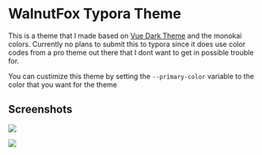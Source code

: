 # WalnutFox Typora Theme
This is a theme that I made based on [Vue Dark Theme](https://github.com/blinkfox/typora-vue-theme) and the monokai colors.
Currently no plans to submit this to typora since it does use color codes from a pro theme out there that I dont want to get in possible trouble for.

You can custimize this theme by setting the `--primary-color` variable to the color that you want for the theme

## Screenshots

![](https://github.com/WalnutFox/Typora-Theme-WalnutFox/blob/master/screenshots/screenshot_1.png?raw=true)

![](https://github.com/WalnutFox/Typora-Theme-WalnutFox/blob/master/screenshots/screenshot_2.png?raw=true)

